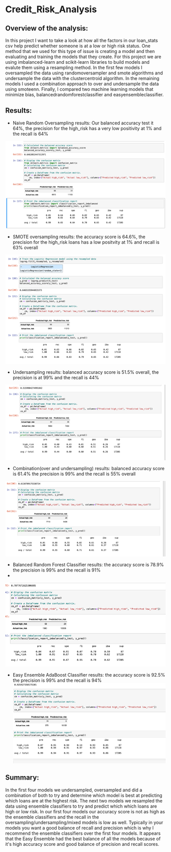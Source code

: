 # Credit_Risk_Analysis

## Overview of the analysis: 

In this project I want to take a look at how all the factors in our loan_stats csv help predict whether someone is at a low or high risk status. One method that we used for this type of issue is creating a model and then evaluating and training the models that they create. For this project we are using imbalanced-learn and scikit-learn libraries to build models and evalute them using a resampling method. In the first few models I oversampled the data using randomoversampler and smote algorithms and undersample the data with the clustercentroid algorithm. In the remaining models I used a combination approach to over and undersample the data using smoteenn. Finally, I compared two machine learning models that minimize bias, balancedrandomforestclassifier and easyensembleclassifier.

## Results: 

- Naive Random Oversampling results: Our balanced accuracy test it 64%, the precision for the high_risk has a very low positivity at 1% and the recall is 64%

![Images](https://github.com/DannyJohnson-Hi/Credit_Risk_Analysis/blob/main/images/oversample.png)


- SMOTE oversampling results: the accuracy score is 64.6%, the precision for the high_risk loans has a low positvity at 1% and recall is 63% overall

![Images](https://github.com/DannyJohnson-Hi/Credit_Risk_Analysis/blob/main/images/SMOTE.png)


- Undersampling results: balanced accuracy score is 51.5% overall, the precision is at 99% and the recall is 44%

![Images](https://github.com/DannyJohnson-Hi/Credit_Risk_Analysis/blob/main/images/undersampling.png)

- Combination(over and undersampling) results: balanced accuracy score is 61.4% the precision is 99% and the recall is 55% overall

![Images](https://github.com/DannyJohnson-Hi/Credit_Risk_Analysis/blob/main/images/combo.png)

- Balanced Random Forest Classifier results: the accuracy score is 78.9% the precision is 99% and the recall is 91%
- 
![Images](https://github.com/DannyJohnson-Hi/Credit_Risk_Analysis/blob/main/images/balanced.png)

- Easy Ensemble AdaBoost Classifier results: the accuracy score is 92.5% the precision is 99% and the recall is 94%
![Images](https://github.com/DannyJohnson-Hi/Credit_Risk_Analysis/blob/main/images/ensemble.png)

## Summary: 

In the first four models we undersampled, oversampled and did a combination of both to try and determine which model is best at predicting which loans are at the highest risk. The next two models we resampled the data using ensemble classifiers to try and predict which which loans are high or low risk. In our first four models our accuracy score is not as high as the ensemble classifiers and the recall in the oversampling/undersampling/mixed models is low as well. Typically in your models you want a good balance of recall and precision which is why I recommend the ensemble classifiers over the first four models. It appears that the Easy Ensemble had the best balance of all the models because of it's high accuracy score and good balance of precision and recall scores.
